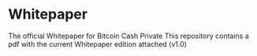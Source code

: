 # Whitepaper
The official Whitepaper for Bitcoin Cash Private
This repository contains a pdf with the current Whitepaper edition attached (v1.0)
